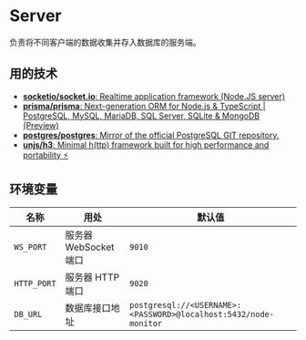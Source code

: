 # Server

负责将不同客户端的数据收集并存入数据库的服务端。

## 用的技术

- [**socketio/socket.io**: Realtime application framework (Node.JS server)](https://github.com/socketio/socket.io)
- [**prisma/prisma**: Next-generation ORM for Node.js & TypeScript | PostgreSQL, MySQL, MariaDB, SQL Server, SQLite & MongoDB (Preview)](https://github.com/prisma/prisma)
- [**postgres/postgres**: Mirror of the official PostgreSQL GIT repository.](https://github.com/postgres/postgres)
- [**unjs/h3**: Minimal h(ttp) framework built for high performance and portability ⚡️](https://github.com/unjs/h3)

## 环境变量

| 名称        | 用处                  | 默认值                                                           |
| ----------- | --------------------- | ---------------------------------------------------------------- |
| `WS_PORT`   | 服务器 WebSocket 端口 | `9010`                                                           |
| `HTTP_PORT` | 服务器 HTTP 端口      | `9020`                                                           |
| `DB_URL`    | 数据库接口地址        | `postgresql://<USERNAME>:<PASSWORD>@localhost:5432/node-monitor` |
